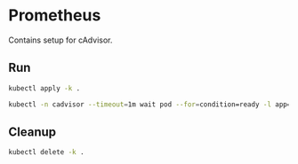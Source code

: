 # Prometheus

Contains setup for cAdvisor.

## Run

```bash
kubectl apply -k .
```

```bash
kubectl -n cadvisor --timeout=1m wait pod --for=condition=ready -l app=cadvisor
```

## Cleanup

```bash
kubectl delete -k .
```
